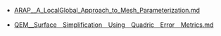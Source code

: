 - [ARAP__A_LocalGlobal_Approach_to_Mesh_Parameterization.md](docs\论文\ARAP__A_LocalGlobal_Approach_to_Mesh_Parameterization.md)

- [QEM__Surface＿Simplification＿Using＿Quadric＿Error＿Metrics.md](docs\论文\QEM__Surface＿Simplification＿Using＿Quadric＿Error＿Metrics.md)

